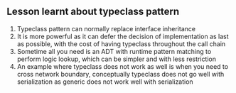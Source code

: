## Lesson learnt about typeclass pattern

1. Typeclass pattern can normally replace interface inheritance
2. It is more powerful as it can defer the decision of
implementation as last as possible, with the cost of having typeclass
throughout the call chain
3. Sometime all you need is an ADT with runtime pattern matching to
perform logic lookup, which can be simpler and with less restriction
4. An example where typeclass does not work as well is when you need to
cross network boundary, conceptually typeclass does not go well
with serialization as generic does not work well with serialization

